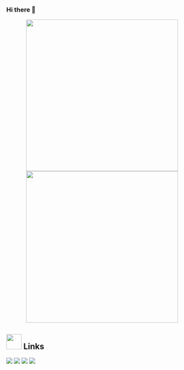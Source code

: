### Hi there 👋

<div align="center">
<p align = "center">
  <img src = "https://github-readme-stats.vercel.app/api?username=SinanTokmak&show_icons=true&theme=bear" width = 400>
  <img src = "https://github-readme-streak-stats.herokuapp.com?user=SinanTokmak&theme=dark&hide_border=true" width = 400>
</p>
</div>

## <img height="40" src="https://raw.githubusercontent.com/innng/innng/master/assets/kyubey.gif"/> Links
[![](https://img.shields.io/badge/-linkedin-0073B1?style=flat-square)](http://linkedin.com/in/abdurrahman-sinan-tokmak-6a353a1b2)
[![](https://img.shields.io/badge/-twitter-1C9CEA?style=flat-square)](https://twitter.com/_innng_)
[![](https://img.shields.io/badge/-resume-332B40?style=flat-square)](https://resume.io/r/zUDFmwciy)
[![](https://img.shields.io/badge/-badges-2D4E00?style=flat-square)](https://www.youracclaim.com/users/abdurrahman-sinan-tokmak/badges)


<!--
**SinanTokmak/SinanTokmak** is a ✨ _special_ ✨ repository because its `README.md` (this file) appears on your GitHub profile.

Here are some ideas to get you started:

- 🔭 I’m currently working on ...
- 🌱 I’m currently learning ...
- 👯 I’m looking to collaborate on ...
- 🤔 I’m looking for help with ...
- 💬 Ask me about ...
- 📫 How to reach me: ...
- 😄 Pronouns: ...
- ⚡ Fun fact: ...
-->
